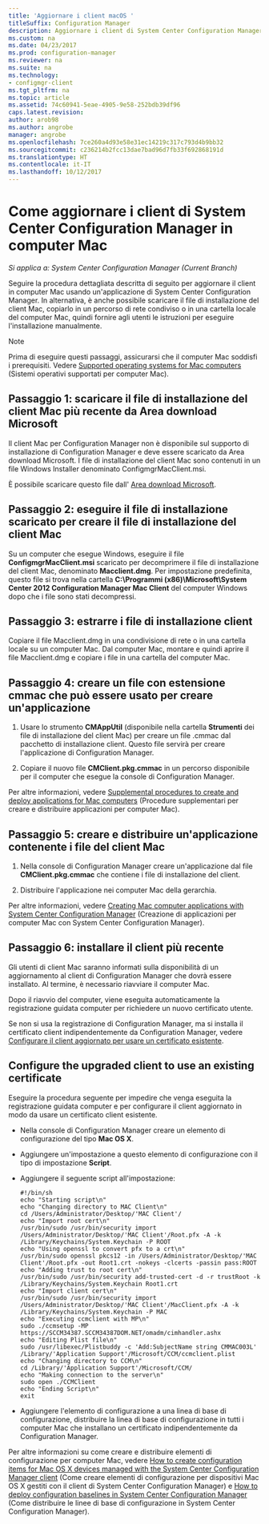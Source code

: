 ```yaml
---
title: 'Aggiornare i client macOS '
titleSuffix: Configuration Manager
description: Aggiornare i client di System Center Configuration Manager in computer Mac.
ms.custom: na
ms.date: 04/23/2017
ms.prod: configuration-manager
ms.reviewer: na
ms.suite: na
ms.technology:
- configmgr-client
ms.tgt_pltfrm: na
ms.topic: article
ms.assetid: 74c60941-5eae-4905-9e58-252bdb39df96
caps.latest.revision: 
author: arob98
ms.author: angrobe
manager: angrobe
ms.openlocfilehash: 7ce260a4d93e58e31ec14219c317c793d4b9bb32
ms.sourcegitcommit: c236214b2fcc13dae7bad96d7fb33f692868191d
ms.translationtype: HT
ms.contentlocale: it-IT
ms.lasthandoff: 10/12/2017
---
```

# <a name="how-to-upgrade-clients-on-mac-computers-in-system-center-configuration-manager"></a>Come aggiornare i client di System Center Configuration Manager in computer Mac

*Si applica a: System Center Configuration Manager (Current Branch)*

Seguire la procedura dettagliata descritta di seguito per aggiornare il client in computer Mac usando un'applicazione di System Center Configuration Manager. In alternativa, è anche possibile scaricare il file di installazione del client Mac, copiarlo in un percorso di rete condiviso o in una cartella locale del computer Mac, quindi fornire agli utenti le istruzioni per eseguire l'installazione manualmente.  

> [!NOTE]  
>  Prima di eseguire questi passaggi, assicurarsi che il computer Mac soddisfi i prerequisiti. Vedere [Supported operating systems for Mac computers](../../../plan-design/configs/supported-operating-systems-for-clients-and-devices.md#mac-computers) (Sistemi operativi supportati per computer Mac).  

## <a name="step-1-download-the-latest-mac-client-installation-file-from-the-microsoft-download-center"></a>Passaggio 1: scaricare il file di installazione del client Mac più recente da Area download Microsoft  
 Il client Mac per Configuration Manager non è disponibile sul supporto di installazione di Configuration Manager e deve essere scaricato da Area download Microsoft. I file di installazione del client Mac sono contenuti in un file Windows Installer denominato ConfigmgrMacClient.msi.  

 È possibile scaricare questo file dall' [Area download Microsoft](http://go.microsoft.com/fwlink/p/?LinkId=525184).  

## <a name="step-2-run-the-downloaded-installation-file-to-create-the-mac-client-installation-file"></a>Passaggio 2: eseguire il file di installazione scaricato per creare il file di installazione del client Mac  
 Su un computer che esegue Windows, eseguire il file **ConfigmgrMacClient.msi** scaricato per decomprimere il file di installazione del client Mac, denominato **Macclient.dmg**. Per impostazione predefinita, questo file si trova nella cartella **C:\Programmi (x86)\Microsoft\System Center 2012 Configuration Manager Mac Client** del computer Windows dopo che i file sono stati decompressi.  

## <a name="step-3-extract-the-client-installation-files"></a>Passaggio 3: estrarre i file di installazione client  
 Copiare il file Macclient.dmg in una condivisione di rete o in una cartella locale su un computer Mac. Dal computer Mac, montare e quindi aprire il file Macclient.dmg e copiare i file in una cartella del computer Mac.  

## <a name="step-4-create-a-cmmac-file-that-can-be-used-to-create-an-application"></a>Passaggio 4: creare un file con estensione cmmac che può essere usato per creare un'applicazione  

1.  Usare lo strumento **CMAppUtil** (disponibile nella cartella **Strumenti** dei file di installazione del client Mac) per creare un file .cmmac dal pacchetto di installazione client. Questo file servirà per creare l'applicazione di Configuration Manager.  

2.  Copiare il nuovo file **CMClient.pkg.cmmac** in un percorso disponibile per il computer che esegue la console di Configuration Manager.  

 Per altre informazioni, vedere [Supplemental procedures to create and deploy applications for Mac computers](/sccm/apps/get-started/creating-mac-computer-applications#supplemental-procedures-to-create-and-deploy-applications-for-mac-computers) (Procedure supplementari per creare e distribuire applicazioni per computer Mac).  

## <a name="step-5-create-and-deploy-an-application-containing-the-mac-client-files"></a>**Passaggio 5:** creare e distribuire un'applicazione contenente i file del client Mac  

1.  Nella console di Configuration Manager creare un'applicazione dal file **CMClient.pkg.cmmac** che contiene i file di installazione del client.  

2.  Distribuire l'applicazione nei computer Mac della gerarchia.  

 Per altre informazioni, vedere [Creating Mac computer applications with System Center Configuration Manager](../../../../apps/get-started/creating-mac-computer-applications.md) (Creazione di applicazioni per computer Mac con System Center Configuration Manager).  

## <a name="step-6-users-install-the-latest-client"></a>Passaggio 6: installare il client più recente  
 Gli utenti di client Mac saranno informati sulla disponibilità di un aggiornamento al client di Configuration Manager che dovrà essere installato. Al termine, è necessario riavviare il computer Mac.  

 Dopo il riavvio del computer, viene eseguita automaticamente la registrazione guidata computer per richiedere un nuovo certificato utente.  

 Se non si usa la registrazione di Configuration Manager, ma si installa il certificato client indipendentemente da Configuration Manager, vedere [Configurare il client aggiornato per usare un certificato esistente](#BKMK_UpgradingClient_MachineEnrollment).  

##  <a name="BKMK_UpgradingClient_MachineEnrollment"></a> Configure the upgraded client to use an existing certificate  
 Eseguire la procedura seguente per impedire che venga eseguita la registrazione guidata computer e per configurare il client aggiornato in modo da usare un certificato client esistente.  

-   Nella console di Configuration Manager creare un elemento di configurazione del tipo **Mac OS X**.  

-   Aggiungere un'impostazione a questo elemento di configurazione con il tipo di impostazione **Script**.  

-   Aggiungere il seguente script all'impostazione:  

    ```  
    #!/bin/sh  
    echo "Starting script\n"  
    echo "Changing directory to MAC Client\n"  
    cd /Users/Administrator/Desktop/'MAC Client'/  
    echo "Import root cert\n"  
    /usr/bin/sudo /usr/bin/security import /Users/Administrator/Desktop/'MAC Client'/Root.pfx -A -k /Library/Keychains/System.Keychain -P ROOT  
    echo "Using openssl to convert pfx to a crt\n"  
    /usr/bin/sudo openssl pkcs12 -in /Users/Administrator/Desktop/'MAC Client'/Root.pfx -out Root1.crt -nokeys -clcerts -passin pass:ROOT  
    echo "Adding trust to root cert\n"  
    /usr/bin/sudo /usr/bin/security add-trusted-cert -d -r trustRoot -k /Library/Keychains/System.Keychain Root1.crt  
    echo "Import client cert\n"  
    /usr/bin/sudo /usr/bin/security import /Users/Administrator/Desktop/'MAC Client'/MacClient.pfx -A -k /Library/Keychains/System.Keychain -P MAC  
    echo "Executing ccmclient with MP\n"  
    sudo ./ccmsetup -MP https://SCCM34387.SCCM34387DOM.NET/omadm/cimhandler.ashx  
    echo "Editing Plist file\n"  
    sudo /usr/libexec/Plistbuddy -c 'Add:SubjectName string CMMAC003L' /Library/'Application Support'/Microsoft/CCM/ccmclient.plist  
    echo "Changing directory to CCM\n"  
    cd /Library/'Application Support'/Microsoft/CCM/  
    echo "Making connection to the server\n"  
    sudo open ./CCMClient  
    echo "Ending Script\n"  
    exit  

    ```  

-   Aggiungere l'elemento di configurazione a una linea di base di configurazione, distribuire la linea di base di configurazione in tutti i computer Mac che installano un certificato indipendentemente da Configuration Manager.  

 Per altre informazioni su come creare e distribuire elementi di configurazione per computer Mac, vedere [How to create configuration items for Mac OS X devices managed with the System Center Configuration Manager client](../../../../compliance/deploy-use/create-configuration-items-for-mac-os-x-devices-managed-with-the-client.md) (Come creare elementi di configurazione per dispositivi Mac OS X gestiti con il client di System Center Configuration Manager) e [How to deploy configuration baselines in System Center Configuration Manager](../../../../compliance/deploy-use/deploy-configuration-baselines.md) (Come distribuire le linee di base di configurazione in System Center Configuration Manager).  
